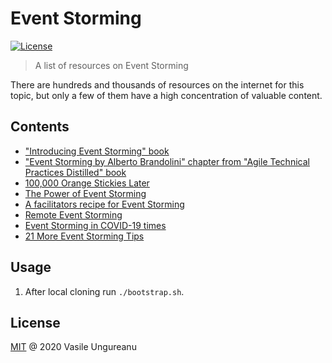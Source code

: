 # Event Storming

<a href="https://github.com/VasileUngureanu/repository-template/blob/master/LICENSE"><img src="https://img.shields.io/badge/license-MIT-green.svg" alt="License"></a>

> A list of resources on Event Storming

There are hundreds and thousands of resources on the internet for this topic, but only a few of them have a high concentration of valuable content.

## Contents

* ["Introducing Event Storming" book](https://leanpub.com/introducing_eventstorming)
* ["Event Storming by Alberto Brandolini" chapter from "Agile Technical Practices Distilled" book](https://www.goodreads.com/book/show/41758433-agile-technical-practices-distilled?ac=1&from_search=true&qid=AgCwcBb8Pf&rank=2)
* [100,000 Orange Stickies Later](https://www.youtube.com/watch?v=fGm62ra_mQ8&feature=youtu.be)
* [The Power of Event Storming](https://www.youtube.com/watch?v=mmuhpnsVftI)
* [A facilitators recipe for Event Storming](https://medium.com/@springdo/a-facilitators-recipe-for-event-storming-941dcb38db0d)
* [Remote Event Storming](https://blog.avanscoperta.it/it/2020/03/26/remote-eventstorming/)
* [Event Storming in COVID-19 times](https://blog.avanscoperta.it/it/2020/03/26/eventstorming-in-covid-19-times/)
* [21 More Event Storming Tips](https://philippe.bourgau.net/categories/#more-event-storming-tips-series)

## Usage

1. After local cloning run `./bootstrap.sh`.

License
-------

[MIT](LICENSE) @ 2020 Vasile Ungureanu
